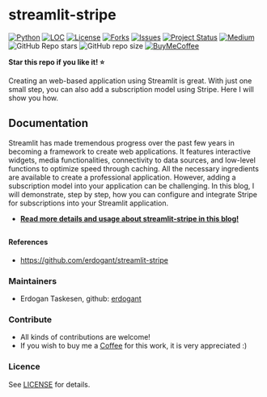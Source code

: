 # streamlit-stripe

[![Python](https://img.shields.io/pypi/pyversions/streamlit-stripe)](https://img.shields.io/pypi/pyversions/streamlit-stripe)
[![LOC](https://sloc.xyz/github/erdogant/streamlit-stripe/?category=code)](https://github.com/erdogant/streamlit-stripe/)
[![License](https://img.shields.io/badge/license-MIT-green.svg)](https://github.com/erdogant/streamlit-stripe/blob/master/LICENSE)
[![Forks](https://img.shields.io/github/forks/erdogant/streamlit-stripe.svg)](https://github.com/erdogant/streamlit-stripe/network)
[![Issues](https://img.shields.io/github/issues/erdogant/streamlit-stripe.svg)](https://github.com/erdogant/streamlit-stripe/issues)
[![Project Status](http://www.repostatus.org/badges/latest/active.svg)](http://www.repostatus.org/#active)
[![Medium](https://img.shields.io/badge/Medium-Blog-green)](https://towardsdatascience.com/what-are-streamlit-stripe-loadings-and-biplots-9a7897f2e559)
![GitHub Repo stars](https://img.shields.io/github/stars/erdogant/streamlit-stripe)
![GitHub repo size](https://img.shields.io/github/repo-size/erdogant/streamlit-stripe)
[![BuyMeCoffee](https://img.shields.io/badge/buymea-coffee-yellow.svg)](https://buymeacoffee.com/erdogant)



**Star this repo if you like it! ⭐️**

Creating an web-based application using Streamlit is great. With just one small step, you can also add a subscription model using Stripe. Here I will show you how.


## Documentation

Streamlit has made tremendous progress over the past few years in becoming a framework to create web applications. It features interactive widgets, media functionalities, connectivity to data sources, and low-level functions to optimize speed through caching. All the necessary ingredients are available to create a professional application. However, adding a subscription model into your application can be challenging. In this blog, I will demonstrate, step by step, how you can configure and integrate Stripe for subscriptions into your Streamlit application.

* [**Read more details and usage about streamlit-stripe in this blog!**](https://towardsdatascience.com/streamlit-stripe)


##

#### References
* https://github.com/erdogant/streamlit-stripe

### Maintainers
* Erdogan Taskesen, github: [erdogant](https://github.com/erdogant)

### Contribute
* All kinds of contributions are welcome!
* If you wish to buy me a <a href="https://www.buymeacoffee.com/erdogant">Coffee</a> for this work, it is very appreciated :)

### Licence
See [LICENSE](LICENSE) for details.
